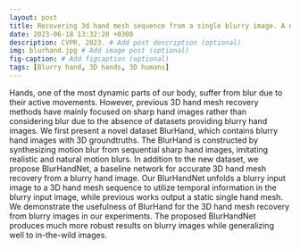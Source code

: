 ```yaml
---
layout: post
title: Recovering 3d hand mesh sequence from a single blurry image. A new dataset and temporal unfolding. CVPR, 2023.
date: 2023-06-18 13:32:20 +0300
description: CVPR, 2023. # Add post description (optional)
img: blurhand.jpg # Add image post (optional)
fig-caption: # Add figcaption (optional)
tags: [Blurry hand, 3D hands, 3D humans]
---
```

Hands, one of the most dynamic parts of our body, suffer from blur due to their active movements.
However, previous 3D hand mesh recovery methods have mainly focused on sharp hand images rather than considering blur due to the absence of datasets providing blurry hand images.
We first present a novel dataset BlurHand, which contains blurry hand images with 3D groundtruths.
The BlurHand is constructed by synthesizing motion blur from sequential sharp hand images, imitating realistic and natural motion blurs.
In addition to the new dataset, we propose BlurHandNet, a baseline network for accurate 3D hand mesh recovery from a blurry hand image.
Our BlurHandNet unfolds a blurry input image to a 3D hand mesh sequence to utilize temporal information in the blurry input image, while previous works output a static single hand mesh.
We demonstrate the usefulness of BlurHand for the 3D hand mesh recovery from blurry images in our experiments.
The proposed BlurHandNet produces much more robust results on blurry images while generalizing well to in-the-wild images.
